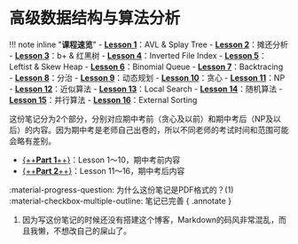 # **高级数据结构与算法分析**


!!! note inline "**课程速览**"
    - [**Lesson 1**](ADS_Part1.pdf)：AVL & Splay Tree
    - [**Lesson 2**](ADS_Part1.pdf)：摊还分析
    - [**Lesson 3**](ADS_Part1.pdf)：b+ & 红黑树
    - [**Lesson 4**](ADS_Part1.pdf)：Inverted File Index
    - [**Lesson 5**](ADS_Part1.pdf)：Leftist & Skew Heap
    - [**Lesson 6**](ADS_Part1.pdf)：Binomial Queue
    - [**Lesson 7**](ADS_Part1.pdf)：Backtracing
    - [**Lesson 8**](ADS_Part1.pdf)：分治
    - [**Lesson 9**](ADS_Part1.pdf)：动态规划
    - [**Lesson 10**](ADS_Part1.pdf)：贪心
    - [**Lesson 11**](ADS_Part2.pdf)：NP
    - [**Lesson 12**](ADS_Part2.pdf)：近似算法
    - [**Lesson 13**](ADS_Part2.pdf)：Local Search
    - [**Lesson 14**](ADS_Part2.pdf)：随机算法
    - [**Lesson 15**](ADS_Part2.pdf)：并行算法
    - [**Lesson 16**](ADS_Part2.pdf)：External Sorting

这份笔记分为2个部分，分别对应期中考前（贪心及以前）和期中考后（NP及以后）的内容。因为期中考是老师自己出卷的，所以不同老师的考试时间和范围可能会略有差别。



- [{++**Part 1**++}](ADS_Part1.pdf)：Lesson 1～10，期中考前内容
- [{++**Part 2**++}](ADS_Part2.pdf)：Lesson 11～16，期中考后内容

:material-progress-question: 为什么这份笔记是PDF格式的？(1)<br />
:material-checkbox-multiple-outline: 笔记已完善
{ .annotate }

1. 因为写这份笔记的时候还没有搭建这个博客，Markdown的码风非常混乱，而且我懒，不想改自己的屎山了。